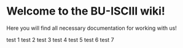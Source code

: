 # Welcome to the BU-ISCIII wiki!

Here you will find all necessary documentation for working with us!

test 1
test 2
test 3
test 4
test 5
test 6
test 7